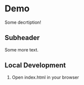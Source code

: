 # Demo

Some decrtiption!

## Subheader

Some more text.

## Local Development

1. Open index.html in your browser
